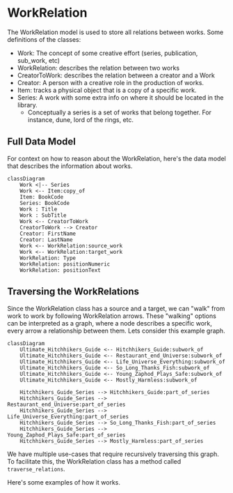 # WorkRelation
The WorkRelation model is used to store all relations between works. Some definitions of the classes:

- Work: The concept of some creative effort (series, publication, sub_work, etc)
- WorkRelation: describes the relation between two works
- CreatorToWork: describes the relation between a creator and a Work
- Creator: A person with a creative role in the production of works.
- Item: tracks a physical object that is a copy of a specific work.
- Series: A work with some extra info on where it should be located in the library.
  - Conceptually a series is a set of works that belong together. For instance, dune, lord of the rings, etc.

## Full Data Model
For context on how to reason about the WorkRelation, here's the data model that describes the information about works.
```mermaid
classDiagram
    Work <|-- Series
    Work <-- Item:copy_of
    Item: BookCode
    Series: BookCode
    Work : Title
    Work : SubTitle
    Work <-- CreatorToWork
    CreatorToWork --> Creator
    Creator: FirstName
    Creator: LastName
    Work <-- WorkRelation:source_work
    Work <-- WorkRelation:target_work
    WorkRelation: Type
    WorkRelation: positionNumeric
    WorkRelation: positionText
```


## Traversing the WorkRelations
Since the WorkRelation class has a source and a target, we can "walk" from work to work by following WorkRelation arrows. These "walking" options can be interpreted as a graph, where a node describes a specific work, every arrow a relationship between them.
Lets consider this example graph.  

```mermaid
classDiagram
    Ultimate_Hitchhikers_Guide <-- Hitchhikers_Guide:subwork_of
    Ultimate_Hitchhikers_Guide <-- Restaurant_end_Universe:subwork_of
    Ultimate_Hitchhikers_Guide <-- Life_Universe_Everything:subwork_of
    Ultimate_Hitchhikers_Guide <-- So_Long_Thanks_Fish:subwork_of
    Ultimate_Hitchhikers_Guide <-- Young_Zaphod_Plays_Safe:subwork_of
    Ultimate_Hitchhikers_Guide <-- Mostly_Harmless:subwork_of
    
    Hitchhikers_Guide_Series --> Hitchhikers_Guide:part_of_series
    Hitchhikers_Guide_Series --> Restaurant_end_Universe:part_of_series
    Hitchhikers_Guide_Series --> Life_Universe_Everything:part_of_series
    Hitchhikers_Guide_Series --> So_Long_Thanks_Fish:part_of_series
    Hitchhikers_Guide_Series --> Young_Zaphod_Plays_Safe:part_of_series
    Hitchhikers_Guide_Series --> Mostly_Harmless:part_of_series
```

We have multiple use-cases that require recursively traversing this graph. To facilitate this, the WorkRelation class has a method called `traverse_relations`.

Here's some examples of how it works.
